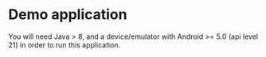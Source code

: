 # Demo application

You will need Java > 8, and a device/emulator with Android >= 5.0 (api level 21) in order to run this application.